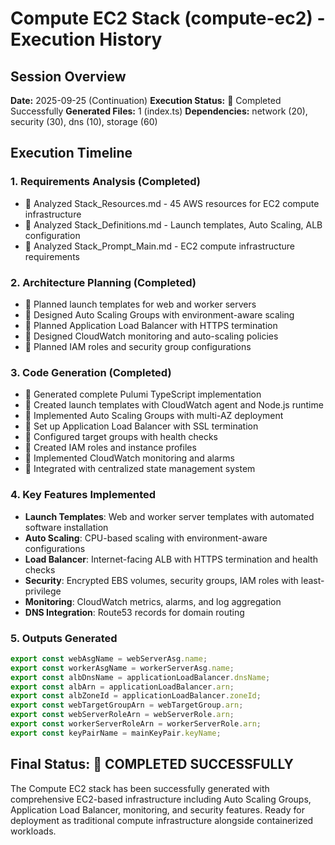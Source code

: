 # Compute EC2 Stack (compute-ec2) - Execution History

## Session Overview
**Date:** 2025-09-25 (Continuation)
**Execution Status:**  Completed Successfully
**Generated Files:** 1 (index.ts)
**Dependencies:** network (20), security (30), dns (10), storage (60)

## Execution Timeline

### 1. Requirements Analysis (Completed)
-  Analyzed Stack_Resources.md - 45 AWS resources for EC2 compute infrastructure
-  Analyzed Stack_Definitions.md - Launch templates, Auto Scaling, ALB configuration
-  Analyzed Stack_Prompt_Main.md - EC2 compute infrastructure requirements

### 2. Architecture Planning (Completed)
-  Planned launch templates for web and worker servers
-  Designed Auto Scaling Groups with environment-aware scaling
-  Planned Application Load Balancer with HTTPS termination
-  Designed CloudWatch monitoring and auto-scaling policies
-  Planned IAM roles and security group configurations

### 3. Code Generation (Completed)
-  Generated complete Pulumi TypeScript implementation
-  Created launch templates with CloudWatch agent and Node.js runtime
-  Implemented Auto Scaling Groups with multi-AZ deployment
-  Set up Application Load Balancer with SSL termination
-  Configured target groups with health checks
-  Created IAM roles and instance profiles
-  Implemented CloudWatch monitoring and alarms
-  Integrated with centralized state management system

### 4. Key Features Implemented
- **Launch Templates**: Web and worker server templates with automated software installation
- **Auto Scaling**: CPU-based scaling with environment-aware configurations
- **Load Balancer**: Internet-facing ALB with HTTPS termination and health checks
- **Security**: Encrypted EBS volumes, security groups, IAM roles with least-privilege
- **Monitoring**: CloudWatch metrics, alarms, and log aggregation
- **DNS Integration**: Route53 records for domain routing

### 5. Outputs Generated
```typescript
export const webAsgName = webServerAsg.name;
export const workerAsgName = workerServerAsg.name;
export const albDnsName = applicationLoadBalancer.dnsName;
export const albArn = applicationLoadBalancer.arn;
export const albZoneId = applicationLoadBalancer.zoneId;
export const webTargetGroupArn = webTargetGroup.arn;
export const webServerRoleArn = webServerRole.arn;
export const workerServerRoleArn = workerServerRole.arn;
export const keyPairName = mainKeyPair.keyName;
```

## Final Status:  COMPLETED SUCCESSFULLY

The Compute EC2 stack has been successfully generated with comprehensive EC2-based infrastructure including Auto Scaling Groups, Application Load Balancer, monitoring, and security features. Ready for deployment as traditional compute infrastructure alongside containerized workloads.